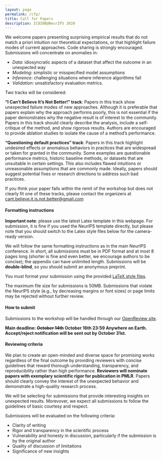 ```yaml
---
layout: page
permalink: /cfp/
title: Call for Papers
description: ICBINB@NeurIPS 2020
---
```


We welcome papers presenting surprising empirical results that do not match a priori intuition nor theoretical expectations, or that highlight failure modes of current approaches. Code sharing is strongly encouraged. Submissions will concentrate on anomalies in:
+ *Data*: idiosyncratic aspects of a dataset that affect the outcome in an unexpected way
+ *Modeling*: simplistic or misspecified model assumptions
+ *Inference*: challenging situations where inference algorithms fail
+ *Validation*: unsatisfactory evaluation metrics.

Two tracks will be considered:

**“I Can’t Believe It’s Not Better!” track**: Papers in this track show unexpected failure modes of new approaches. Although it is preferable that papers explain why the approach performs poorly, this is not essential if the paper demonstrates why the negative result is of interest to the community. Papers in this track should clearly describe the analysis, include a self-critique of the method, and show rigorous results. Authors are encouraged to provide ablation studies to isolate the cause of a method’s performance.

**“Questioning default practices” track**: Papers in this track highlight undesired effects or anomalous behaviors in practices that are widespread or taken for granted in the community. Some examples are questionable performance metrics, historic baseline methods, or datasets that are unsuitable in certain settings. This also includes flawed intuitions or unreasonable assumptions that are commonly made. Ideally, papers should suggest potential fixes or research directions to address such bad practices.

If you think your paper falls within the remit of the workshop but does not clearly fit one of these tracks, please contact the organizers at <cant.believe.it.is.not.better@gmail.com>

#### Formatting instructions

**Important note**: please use the latest Latex template in this webpage. For submission, it is fine if you used the NeurIPS template directly, but please note that you should switch to the Latex style files below for the camera-ready version.

We will follow the same formatting instructions as in the main NeurIPS conference. In short, all submissions must be in PDF format and at most 8 pages long (shorter is fine and even better, we encourage authors to be concise); the appendix can have unlimited length. Submissions will be **double-blind**, so you should submit an anonymous preprint.

You must format your submission using the provided [LaTeX style files](https://www.aeoncase.com/link/461a27c4040d1e503d313248).

The maximum file size for submissions is 50MB. Submissions that violate the NeurIPS style (e.g., by decreasing margins or font sizes) or page limits may be rejected without further review.

#### How to submit

Submissions to the workshop will be handled through our [OpenReview site](https://openreview.net/group?id=NeurIPS.cc/2020/Workshop/ICBINB).

**Main deadline: ~~October 14th~~ October 16th 23:59 Anywhere on Earth. Accept/reject notification will be sent out by October 31st.**

<!--**Late-breaking deadline: June 21 23:59 Anywhere on Earth. Accept/reject notification will be sent out July 1st.**-->

<!-- Camera ready versions will be submitted as markdown files through our [GitHub repository page](https://openreview.net/group?id=NeurIPS.cc/2020/Workshop/ICBINB) for publication online. -->

#### Reviewing criteria

We plan to create an open-minded and diverse space for promising works regardless of the final outcome by providing reviewers with concise guidelines that reward thorough understanding, transparency, and reproducibility rather than high performance. **Reviewers will nominate papers with exemplary scientific rigor for publication in PMLR**. Papers should clearly convey the interest of the unexpected behavior and demonstrate a high-quality research process.

<!-- We will be selecting for submissions that provide interesting insights on unexpected results. Morevover, we expect all submissions to follow the guidelines of basic courtesy and respect, and to abide by our [code of conduct](https://i-cant-believe-its-not-better.github.io/neurips2020/coc). While there is no page limit, we encourage authors to be concise. -->
We will be selecting for submissions that provide interesting insights on unexpected results. Morevover, we expect all submissions to follow the guidelines of basic courtesy and respect.
<!-- While there is no page limit, we encourage authors to be concise. -->

Submissions will be evaluated on the following criteria:

<!-- - Adherence to our [code of conduct](https://i-cant-believe-its-not-better.github.io/neurips2020/coc) -->
- Clarity of writing
- Rigor and transparency in the scientific process
- Vulnerability and honesty in discussion, particularly if the submission is by the original author
- Quality of discussion of limitations
- Significance of new insights
